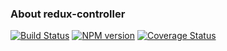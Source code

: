 ### About redux-controller
[![Build Status](https://travis-ci.org/lexich/redux-controller.svg)](https://travis-ci.org/lexich/redux-controller)
[![NPM version](https://badge.fury.io/js/redux-controller.svg)](http://badge.fury.io/js/redux-controller)
[![Coverage Status](https://coveralls.io/repos/lexich/redux-controller/badge.png?branch=master)](https://coveralls.io/r/lexich/redux-controller?branch=master)
